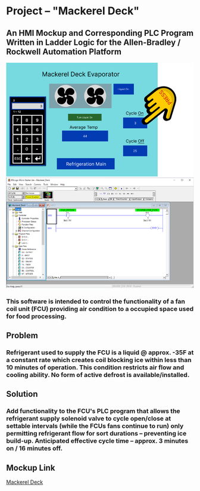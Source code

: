 # Project – "Mackerel Deck"

## An HMI Mockup and Corresponding PLC Program Written in Ladder Logic for the Allen-Bradley / Rockwell Automation Platform

![HMI](https://github.com/NH3R717/Mackerel_Deck/blob/7465bdef17d5803bb689ffb2c7ee5f94d6336661/Assets/Mackerel%20HMI.png?raw=true)
![PLC](https://github.com/NH3R717/Mackerel_Deck/blob/master/Assets/Mackerel_Deck_Screen_1.png?raw=true)

### This software is intended to control the functionality of a fan coil unit (FCU) providing air condition to a occupied space used for food processing.

## Problem

### Refrigerant used to supply the FCU is a liquid @ approx. -35F at a constant rate which creates coil blocking ice within less than 10 minutes of operation. This condition restricts air flow and cooling ability. No form of active defrost is available/installed.

## Solution

### Add functionality to the FCU's PLC program that allows the refrigerant supply solenoid valve to cycle open/close at settable intervals (while the FCUs fans continue to run) only permitting refrigerant flow for sort durations – preventing ice build-up. Anticipated effective cycle time – approx. 3 minutes on / 16 minutes off.

## Mockup Link

[Mackerel Deck](https://www.figma.com/file/ttk242LToSwkRDnxD29xf3/Mackerel-Deck?node-id=0%3A1&t=5MHar3qryMDyCyqo-1)

